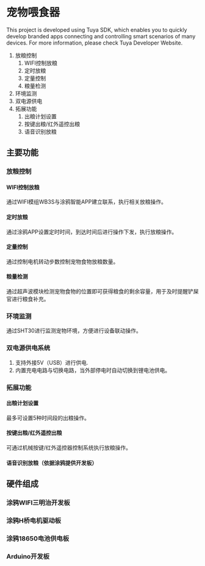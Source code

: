# 宠物喂食器
This project is developed using Tuya SDK, which enables you to quickly develop branded apps connecting and controlling smart scenarios of many devices.
For more information, please check Tuya Developer Website.
1. 放粮控制
   1. WIFI控制放粮
   2. 定时放粮
   3. 定量控制
   4. 粮量检测
2. 环境监测
3. 双电源供电
4. 拓展功能
   1. 出粮计划设置
   2. 按键出粮/红外遥控出粮
   3. 语音识别放粮

## 主要功能

### 放粮控制

#### WIFI控制放粮

通过WIFI模组WB3S与涂鸦智能APP建立联系，执行相关放粮操作。

#### 定时放粮

通过涂鸦APP设置定时时间，到达时间后进行操作下发，执行放粮操作。

#### 定量控制

通过控制电机转动步数控制宠物食物放粮数量。

#### 粮量检测

通过超声波模块检测宠物食物的位置即可获得粮食的剩余容量，用于及时提醒铲屎官进行粮食补充。

### 环境监测

通过SHT30进行监测宠物环境，方便进行设备联动操作。

### 双电源供电系统

1. 支持外接5V（USB）进行供电.
2. 内置充电电路与切换电路，当外部停电时自动切换到锂电池供电。

### 拓展功能

#### 出粮计划设置

最多可设置5种时间段的出粮操作。

#### 按键出粮/红外遥控出粮

可通过机械按键/红外遥控器控制系统执行放粮操作。

#### 语音识别放粮（依据涂鸦提供开发板）

## 硬件组成

### 涂鸦WIFI三明治开发板

### 涂鸦H桥电机驱动板

### 涂鸦18650电池供电板

### Arduino开发板